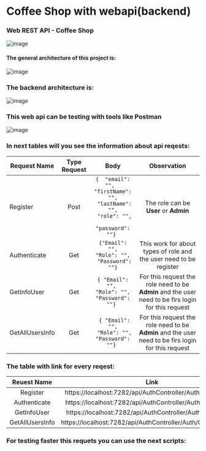 # Coffee Shop with webapi(backend)
### Web REST API - Coffee Shop
![image](https://github.com/MihaiPoenaru18/WebAPI_NET/assets/45234856/277aee9e-9d08-4dc1-b54e-c7edf758ecf3)


#### The general architecture of this project is:
![image](https://github.com/MihaiPoenaru18/WebAPI_NET/assets/45234856/cf27022d-afae-488e-affa-b4081c2216ec)<br>
### The backend architecture is:<br>
![image](https://github.com/MihaiPoenaru18/WebAPI_NET/assets/45234856/415431f6-8080-454f-ad11-f84356e9f225)<br>
### This web api can be testing with tools like Postman
![image](https://github.com/MihaiPoenaru18/WebAPI_NET/assets/45234856/e50327d0-e732-4a2c-848b-72c22ef24900)<br>
### In next tables will you see the information about api reqests:
| Request Name | Type Request   |       Body        |   Observation|
|----------|:-------------------:|:------------:|:---------------------:|
| Register |  Post               | `{  "email": "",  `<br> ``` "firstName": "", ```<br> ```  "lastName": "", ```<br> ```  "role": "", ```<br> ```   "password": ""}  ``` | The role can be <b>User</b> or <b>Admin</b>|
| Authenticate |    Get    |   ``` {"Email": "", ```<br> ``` "Role": "", ```<br> ```  "Password": ""} ```| This work for about types of role and the user need to be register|
| GetInfoUser | Get |    ```{ "Email": "", ```<br> ``` "Role": "", ```<br> ``` "Password": ""}  ```| For this request the role need to be <b>Admin</b> and the user need to be firs login for this request |
| GetAllUsersInfo | Get |   ``` { "Email": "",```<br> ```  "Role": "", ```<br> ``` "Password": ""}  ```| For this request the role need to be <b>Admin</b> and the user need to be firs login for this request|


### The table with link for every reqest:

| Reuest Name  |  Link | 
|:--------------:|:---:|
| Register  |https://localhost:7282/api/AuthController/Auth/RegisterUser|  
| Authenticate | https://localhost:7282/api/AuthController/Auth/Authenticate |  
| GetInfoUser | https://localhost:7282/api/AuthController/Auth/GetUserInfo|
| GetAllUsersInfo |https://localhost:7282/api/AuthController/Auth/GetAllUsersInfo|
### For testing faster this requets you can use the next scripts:

